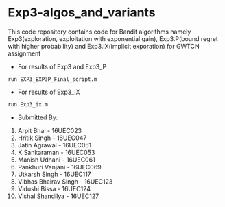 # Exp3-algos_and_variants
This code repository contains code for Bandit algorithms namely Exp3(exploration, exploitation with exponential gain), Exp3.P(bound regret with higher probability) and Exp3.iX(implicit exporation) for GWTCN assignment


* For results of Exp3 and Exp3_P 
  
```
run EXP3_EXP3P_Final_script.m
```

* For results of Exp3_iX

```
run Exp3_ix.m
```

* Submitted By:
1. Arpit Bhal - 16UEC023
2. Hritik Singh - 16UEC047
3. Jatin Agrawal - 16UEC051
4. K Sankaraman - 16UEC053
5. Manish Udhani - 16UEC061
6. Pankhuri Vanjani - 16UEC069
7. Utkarsh Singh - 16UEC117
8. Vibhas Bhairav Singh - 16UEC123
9. Vidushi Bissa - 16UEC124
10. Vishal Shandilya - 16UEC127


